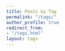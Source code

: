 ```yaml
---
title: Posts by Tag
permalink: "/tags/"
author_profile: true
redirect_from:
- "/tags.html"
layout: tags
---
```


